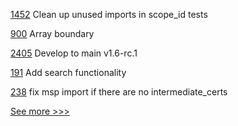 
[1452](https://github.com/hyperledger/grid/pull/1452) Clean up unused imports in scope_id tests

[900](https://github.com/hyperledger-labs/solang/pull/900) Array boundary

[2405](https://github.com/hyperledger/iroha/pull/2405) Develop to main v1.6-rc.1

[191](https://github.com/hyperledger/sawtooth-docs/pull/191) Add search functionality

[238](https://github.com/hyperledger-labs/fabric-operations-console/pull/238) fix msp import if there are no intermediate_certs


[See more >>>](https://start-here.hyperledger.org/pull-requests)

